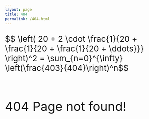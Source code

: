 ```yaml
---
layout: page
title: 404
permalink: /404.html
---
```


<p style="font-size:26px">
$$ \left( 20 + 2 \cdot \frac{1}{20 + \frac{1}{20 + \frac{1}{20 + \ddots}}} \right)^2 = \sum_{n=0}^{\infty} \left(\frac{403}{404}\right)^n$$
</p>

<br>
<p style="font-size:40px">
404 Page not found!
</p>

<script src="https://cdnjs.cloudflare.com/ajax/libs/mathjax/2.7.1/MathJax.js?config=TeX-AMS-MML_HTMLorMML" type="text/javascript"></script>
